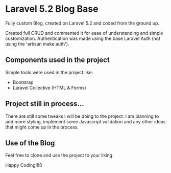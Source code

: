 # Laravel 5.2 Blog Base

Fully custom Blog, created on Laravel 5.2 and coded from the ground up.

Created full CRUD and commented it for ease of understanding and simple customization. Authentication was made using the base Laravel Auth (not using the 'artisan make:auth').

## Components used in the project

Simple tools were used in the project like:

- Bootstrap
- Laravel Collective (HTML & Forms)

## Project still in process...

There are still some tweaks I will be doing to the project. I am planning to add more styling, implement some Javascript validation and any other ideas that might come up in the process.


## Use of the Blog

Feel free to clone and use the project to your liking.

Happy Coding!!!ß
